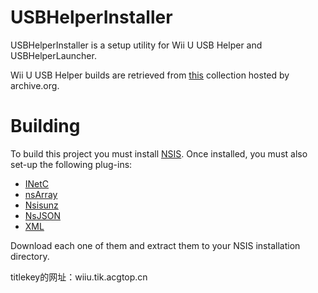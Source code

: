 # USBHelperInstaller

USBHelperInstaller is a setup utility for Wii U USB Helper and USBHelperLauncher.

Wii U USB Helper builds are retrieved from [this](https://archive.org/details/WiiUUSBHelper) collection hosted by archive.org.

# Building

To build this project you must install [NSIS](https://nsis.sourceforge.io/Download). Once installed, you must also set-up the following plug-ins:

* [INetC](https://nsis.sourceforge.io/Inetc_plug-in)
* [nsArray](https://nsis.sourceforge.io/Arrays_in_NSIS#nsArray_plug-in)
* [Nsisunz](https://nsis.sourceforge.io/Nsisunz_plug-in)
* [NsJSON](https://nsis.sourceforge.io/NsJSON_plug-in)
* [XML](https://nsis.sourceforge.io/XML_plug-in)

Download each one of them and extract them to your NSIS installation directory.

titlekey的网址：wiiu.tik.acgtop.cn
